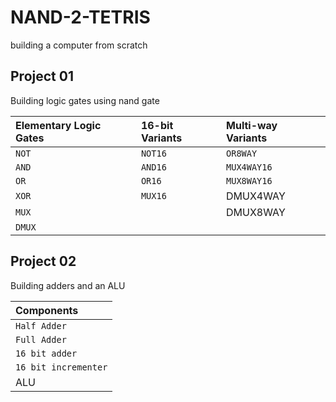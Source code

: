 # NAND-2-TETRIS
building a computer from scratch

## Project 01
Building logic gates using nand gate

| Elementary Logic Gates | 16-bit Variants | Multi-way Variants |
|:---------------------- |:--------------- |:------------------ |
| `NOT`                    | `NOT16`           | `OR8WAY`             |
| `AND`                    | `AND16`           | `MUX4WAY16`          |
| `OR`                     | `OR16`            | `MUX8WAY16`          |
| `XOR`                    | `MUX16`           | DMUX4WAY           |
| `MUX`                    |                 | DMUX8WAY           | 
| `DMUX`                   |                 |                    |

## Project 02
Building adders and an ALU

| Components |
|:---------------------- |
| `Half Adder`                  |
| `Full Adder`                  |
| `16 bit adder`                   |
| `16 bit incrementer`                  |
| ALU                  |